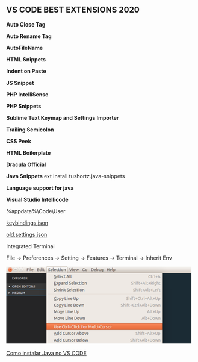 ## VS CODE BEST EXTENSIONS 2020

**Auto Close Tag**

**Auto Rename Tag**

**AutoFileName**

**HTML Snippets**

**Indent on Paste**

**JS Snippet**

**PHP IntelliSense**

**PHP Snippets**

**Sublime Text Keymap and Settings Importer**

**Trailing Semicolon**

**CSS Peek**

**HTML Boilerplate**

**Dracula Official**

**Java Snippets** ext install tushortz.java-snippets

**Language support for java**

**Visual Studio Intellicode**

%appdata%\Code\User

[keybindings.json](keybindings.json)

[old.settings.json](old.settings.json)

Integrated Terminal

File -> Preferences -> Setting -> Features -> Terminal -> Inherit Env

![alt text](aqR4h.png)

[Como instalar Java no VS CODE](/vscode/java.md)
